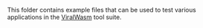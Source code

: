 This folder contains example files that can be used to test various applications in the [ViralWasm](https://niema-lab.github.io/ViralWasm) tool suite.
